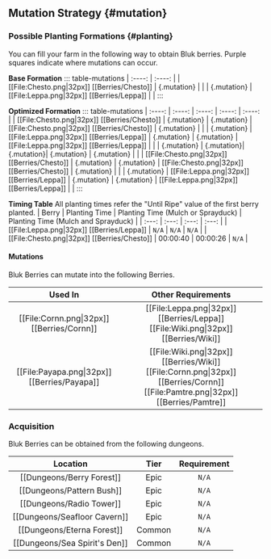 ## Mutation Strategy {#mutation}

### Possible Planting Formations {#planting}

You can fill your farm in the following way to obtain Bluk berries. Purple squares indicate where mutations can occur.

**Base Formation**
::: table-mutations
| :----: | :----: |
| [[File:Chesto.png\|32px]] [[Berries/Chesto]] | {.mutation} | |
| {.mutation} | [[File:Leppa.png\|32px]] [[Berries/Leppa]] | |
:::

**Optimized Formation**
::: table-mutations
| :----: | :----: | :----: | :----: | :----: |
| [[File:Chesto.png\|32px]] [[Berries/Chesto]] | {.mutation} | {.mutation} | [[File:Chesto.png\|32px]] [[Berries/Chesto]] | {.mutation} | |
| {.mutation} | [[File:Leppa.png\|32px]] [[Berries/Leppa]] | {.mutation} | {.mutation} | [[File:Leppa.png\|32px]] [[Berries/Leppa]] | |
| {.mutation} | {.mutation}| {.mutation}| {.mutation} | {.mutation} | |
| [[File:Chesto.png\|32px]] [[Berries/Chesto]] | {.mutation} | {.mutation} | [[File:Chesto.png\|32px]] [[Berries/Chesto]] | {.mutation} | |
| {.mutation} | [[File:Leppa.png\|32px]] [[Berries/Leppa]] | {.mutation} | {.mutation} | [[File:Leppa.png\|32px]] [[Berries/Leppa]] | |
:::

**Timing Table**
All planting times refer the "Until Ripe" value of the first berry planted.
| Berry                                         | Planting Time | Planting Time (Mulch or Sprayduck)    | Planting Time (Mulch and Sprayduck)   |
| :---:                                         | :---:         | :---:                                 | :---:                                 |
| [[File:Leppa.png\|32px]] [[Berries/Leppa]]    | `N/A`         | `N/A`                                 | `N/A`                                 |
| [[File:Chesto.png\|32px]] [[Berries/Chesto]]  | 00:00:40      | 00:00:26                              | `N/A`                                 |

#### Mutations
Bluk Berries can mutate into the following Berries.

| Used In                                       | Other Requirements |
| :---:                                         | :---: |
| [[File:Cornn.png\|32px]] [[Berries/Cornn]]    | [[File:Leppa.png\|32px]] [[Berries/Leppa]] [[File:Wiki.png\|32px]] [[Berries/Wiki]] |
| [[File:Payapa.png\|32px]] [[Berries/Payapa]]  | [[File:Wiki.png\|32px]] [[Berries/Wiki]] [[File:Cornn.png\|32px]] [[Berries/Cornn]] [[File:Pamtre.png\|32px]] [[Berries/Pamtre]] |

### Acquisition
Bluk Berries can be obtained from the following dungeons.

| Location	                        | Tier	    | Requirement   |
| :---:                             | :---:     | :---:         |
| [[Dungeons/Berry Forest]]	        | Epic  	| `N/A`         |
| [[Dungeons/Pattern Bush]]	        | Epic  	| `N/A`         |
| [[Dungeons/Radio Tower]]	        | Epic  	| `N/A`         |
| [[Dungeons/Seafloor Cavern]]      | Epic  	| `N/A`         |
| [[Dungeons/Eterna Forest]]        | Common	| `N/A`         |
| [[Dungeons/Sea Spirit's Den]]     | Common	| `N/A`         |